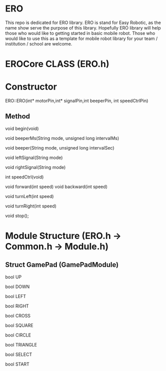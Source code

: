# ERO
This repo is dedicated for ERO library. ERO is stand for Easy Robotic, as the name show serve the purpose of this library.  Hopefully ERO library will help those who would like to getting started in basic mobile robot. Those who would like to use this as a template for mobile robot library for your team / institution / school are welcome.

# EROCore CLASS (ERO.h)
# Constructor

ERO::ERO(int\* motorPin,int\* signalPin,int 
beeperPin, int speedCtrlPin)

## Method
void begin(void)

void beeperMs(String mode, unsigned long intervalMs)

void beeper(String mode, unsigned long intervalSec)

void leftSignal(String mode)

void rightSignal(String mode)

int speedCtrl(void)

void forward(int speed)
void backward(int speed)

void turnLeft(int speed)

void turnRight(int speed)

void stop(); 


# Module Structure (ERO.h →  Common.h → Module.h)
## Struct GamePad (GamePadModule)
bool UP

bool DOWN

bool LEFT

bool RIGHT

bool CROSS

bool SQUARE

bool CIRCLE

bool TRIANGLE

bool SELECT

bool START
